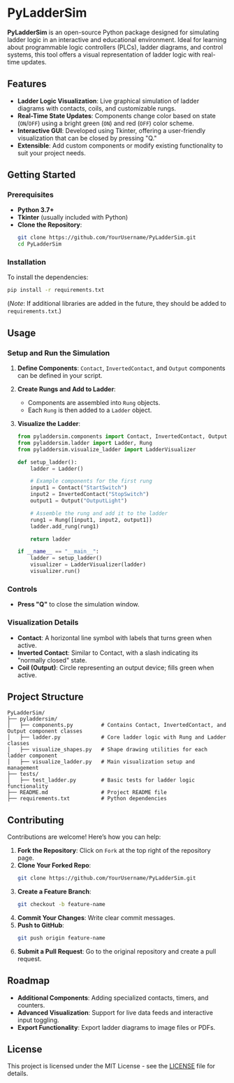 # PyLadderSim

**PyLadderSim** is an open-source Python package designed for simulating ladder logic in an interactive and educational environment. Ideal for learning about programmable logic controllers (PLCs), ladder diagrams, and control systems, this tool offers a visual representation of ladder logic with real-time updates.

## Features
- **Ladder Logic Visualization**: Live graphical simulation of ladder diagrams with contacts, coils, and customizable rungs.
- **Real-Time State Updates**: Components change color based on state (`ON`/`OFF`) using a bright green (`ON`) and red (`OFF`) color scheme.
- **Interactive GUI**: Developed using Tkinter, offering a user-friendly visualization that can be closed by pressing "Q."
- **Extensible**: Add custom components or modify existing functionality to suit your project needs.

## Getting Started

### Prerequisites
- **Python 3.7+**
- **Tkinter** (usually included with Python)
- **Clone the Repository**:
  ```bash
  git clone https://github.com/YourUsername/PyLadderSim.git
  cd PyLadderSim
  ```

### Installation
To install the dependencies:
```bash
pip install -r requirements.txt
```
(*Note*: If additional libraries are added in the future, they should be added to `requirements.txt`.)

## Usage

### Setup and Run the Simulation

1. **Define Components**: `Contact`, `InvertedContact`, and `Output` components can be defined in your script.
2. **Create Rungs and Add to Ladder**:
   - Components are assembled into `Rung` objects.
   - Each `Rung` is then added to a `Ladder` object.

3. **Visualize the Ladder**:
   ```python
   from pyladdersim.components import Contact, InvertedContact, Output
   from pyladdersim.ladder import Ladder, Rung
   from pyladdersim.visualize_ladder import LadderVisualizer

   def setup_ladder():
       ladder = Ladder()

       # Example components for the first rung
       input1 = Contact("StartSwitch")
       input2 = InvertedContact("StopSwitch")
       output1 = Output("OutputLight")

       # Assemble the rung and add it to the ladder
       rung1 = Rung([input1, input2, output1])
       ladder.add_rung(rung1)

       return ladder

   if __name__ == "__main__":
       ladder = setup_ladder()
       visualizer = LadderVisualizer(ladder)
       visualizer.run()
   ```

### Controls
- **Press "Q"** to close the simulation window.

### Visualization Details
- **Contact**: A horizontal line symbol with labels that turns green when active.
- **Inverted Contact**: Similar to Contact, with a slash indicating its "normally closed" state.
- **Coil (Output)**: Circle representing an output device; fills green when active.

## Project Structure

```plaintext
PyLadderSim/
├── pyladdersim/
│   ├── components.py         # Contains Contact, InvertedContact, and Output component classes
│   ├── ladder.py             # Core ladder logic with Rung and Ladder classes
│   ├── visualize_shapes.py   # Shape drawing utilities for each ladder component
│   ├── visualize_ladder.py   # Main visualization setup and management
├── tests/
│   ├── test_ladder.py        # Basic tests for ladder logic functionality
├── README.md                 # Project README file
├── requirements.txt          # Python dependencies
```

## Contributing
Contributions are welcome! Here’s how you can help:

1. **Fork the Repository**: Click on `Fork` at the top right of the repository page.
2. **Clone Your Forked Repo**:
   ```bash
   git clone https://github.com/YourUsername/PyLadderSim.git
   ```
3. **Create a Feature Branch**:
   ```bash
   git checkout -b feature-name
   ```
4. **Commit Your Changes**: Write clear commit messages.
5. **Push to GitHub**:
   ```bash
   git push origin feature-name
   ```
6. **Submit a Pull Request**: Go to the original repository and create a pull request.

## Roadmap
- **Additional Components**: Adding specialized contacts, timers, and counters.
- **Advanced Visualization**: Support for live data feeds and interactive input toggling.
- **Export Functionality**: Export ladder diagrams to image files or PDFs.

## License
This project is licensed under the MIT License - see the [LICENSE](LICENSE) file for details.
